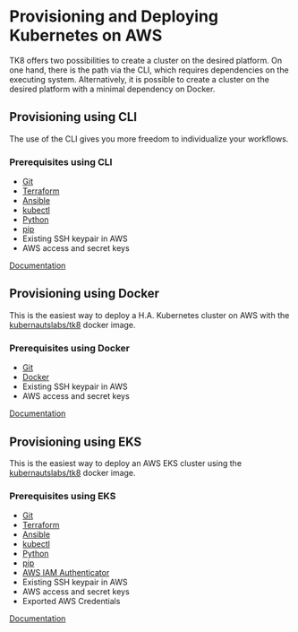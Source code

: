 # Provisioning and Deploying Kubernetes on AWS

TK8 offers two possibilities to create a cluster on the desired platform. On one hand, there is the path via the CLI, which requires dependencies on the executing system. Alternatively, it is possible to create a cluster on the desired platform with a minimal dependency on Docker.

## Provisioning using CLI

The use of the CLI gives you more freedom to individualize your workflows.

### Prerequisites using CLI

* [Git](https://git-scm.com/)
* [Terraform](https://www.terraform.io/downloads.html)
* [Ansible](https://docs.ansible.com/ansible/latest/installation_guide/intro_installation.html)
* [kubectl](https://kubernetes.io/docs/tasks/tools/install-kubectl/)
* [Python](https://www.python.org/downloads/)
* [pip](https://pip.pypa.io/en/stable/installing/)
* Existing SSH keypair in AWS
* AWS access and secret keys

[Documentation](cli.md)

## Provisioning using Docker

This is the easiest way to deploy a H.A. Kubernetes cluster on AWS with the [kubernautslabs/tk8](https://hub.docker.com/r/kubernautslabs/tk8) docker image.

### Prerequisites using Docker

* [Git](https://git-scm.com/)
* [Docker](https://docs.docker.com/install/)
* Existing SSH keypair in AWS
* AWS access and secret keys

[Documentation](docker.md)

## Provisioning using EKS

This is the easiest way to deploy an AWS EKS cluster using the [kubernautslabs/tk8](https://hub.docker.com/r/kubernautslabs/tk8) docker image.

### Prerequisites using EKS

* [Git](https://git-scm.com/)
* [Terraform](https://www.terraform.io/downloads.html)
* [Ansible](https://docs.ansible.com/ansible/latest/installation_guide/intro_installation.html)
* [kubectl](https://kubernetes.io/docs/tasks/tools/install-kubectl/)
* [Python](https://www.python.org/downloads/)
* [pip](https://pip.pypa.io/en/stable/installing/)
* [AWS IAM Authenticator](https://github.com/kubernetes-sigs/aws-iam-authenticator)
* Existing SSH keypair in AWS
* AWS access and secret keys
* Exported AWS Credentials

[Documentation](eks.md)
